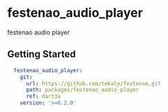 # festenao_audio_player

festenao audio player

## Getting Started

```yaml
  festenao_audio_player:
    git:
      url: https://github.com/tekaly/festenao.git
      path: packages/festenao_audio_player
      ref: dart3a
    version: '>=0.2.0'
```